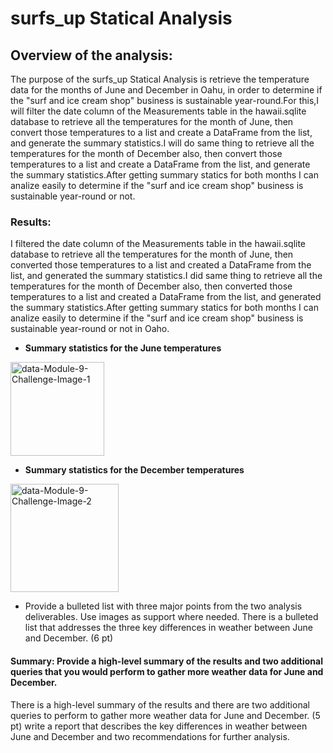 # surfs_up Statical Analysis
## Overview of the analysis: 
The purpose of the surfs_up Statical Analysis is retrieve the temperature data for the months of June and December in Oahu, in order to determine if the "surf and ice cream shop" business is sustainable year-round.For this,I will filter the date column of the Measurements table in the hawaii.sqlite database to retrieve all the temperatures for the month of June, then convert those temperatures to a list and create a DataFrame from the list, and generate the summary statistics.I will do same thing to retrieve all the temperatures for the month of December also, then convert those temperatures to a list and create a DataFrame from the list, and generate the summary statistics.After getting summary statics for both months I can analize easily to determine if the "surf and ice cream shop" business is sustainable year-round or not. 

### Results:
I filtered the date column of the Measurements table in the hawaii.sqlite database to retrieve all the temperatures for the month of June, then converted those temperatures to a list and created a DataFrame from the list, and generated the summary statistics.I did same thing to retrieve all the temperatures for the month of December also, then converted those temperatures to a list and created a DataFrame from the list, and generated the summary statistics.After getting summary statics for both months I can analize easily to determine if the "surf and ice cream shop" business is sustainable year-round or not in Oaho. 

* **Summary statistics for the June temperatures**
<img width="150" alt="data-Module-9-Challenge-Image-1" src="https://user-images.githubusercontent.com/90277142/141668276-67ec7f42-098e-4504-8d09-26c56029275c.png">

* **Summary statistics for the December temperatures**
<img width="173" alt="data-Module-9-Challenge-Image-2" src="https://user-images.githubusercontent.com/90277142/141668282-6ba1d31d-cb57-482b-99df-d3c9971e7f2f.png">


* Provide a bulleted list with three major points from the two analysis deliverables. Use images as support where needed.
There is a bulleted list that addresses the three key differences in weather between June and December. (6 pt)








#### Summary: Provide a high-level summary of the results and two additional queries that you would perform to gather more weather data for June and December.

There is a high-level summary of the results and there are two additional queries to perform to gather more weather data for June and December. (5 pt)
write a report that describes the key differences in weather between June and December and two recommendations for further analysis.
